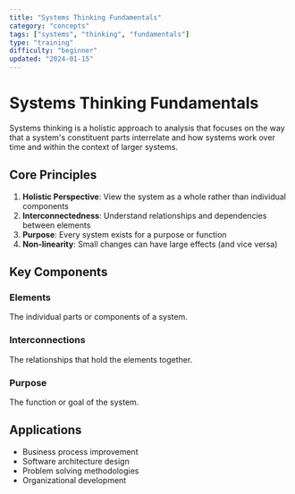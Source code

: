 ```yaml
---
title: "Systems Thinking Fundamentals"
category: "concepts"
tags: ["systems", "thinking", "fundamentals"]
type: "training"
difficulty: "beginner"
updated: "2024-01-15"
---
```


# Systems Thinking Fundamentals

Systems thinking is a holistic approach to analysis that focuses on the way that a system's constituent parts interrelate and how systems work over time and within the context of larger systems.

## Core Principles

1. **Holistic Perspective**: View the system as a whole rather than individual components
2. **Interconnectedness**: Understand relationships and dependencies between elements
3. **Purpose**: Every system exists for a purpose or function
4. **Non-linearity**: Small changes can have large effects (and vice versa)

## Key Components

### Elements
The individual parts or components of a system.

### Interconnections
The relationships that hold the elements together.

### Purpose
The function or goal of the system.

## Applications

- Business process improvement
- Software architecture design  
- Problem solving methodologies
- Organizational development